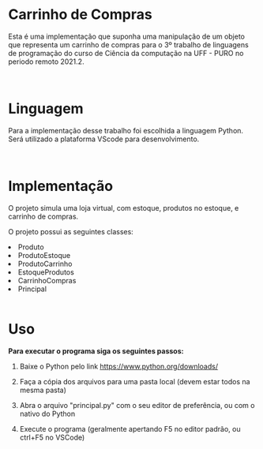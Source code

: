 # Carrinho de Compras
<p>
Esta é uma implementação que suponha uma manipulação de um objeto que representa um carrinho de compras para o 3º trabalho de linguagens de programação do curso de Ciência da computação na UFF - PURO no periodo remoto 2021.2.
</p><br/>

# Linguagem 
<p>
Para a implementação desse trabalho foi escolhida a linguagem Python. Será utilizado a plataforma VScode para desenvolvimento.
</p><br/>

# Implementação
O projeto simula uma loja virtual, com estoque, produtos no estoque, e carrinho de compras.
<br/>
<p>O projeto possui as seguintes classes:</p>

<li>Produto</li>
<li>ProdutoEstoque</li>
<li>ProdutoCarrinho</li>
<li>EstoqueProdutos</li>
<li>CarrinhoCompras</li>
<li>Principal</li>
<br/>

# Uso
 <strong>Para executar o programa siga os seguintes passos: </strong>

1. Baixe o Python pelo link https://www.python.org/downloads/<br/>
   
2. Faça a cópia dos arquivos para uma pasta local (devem estar todos na mesma pasta)<br/>

3.  Abra o arquivo "principal.py" com o seu editor de preferência, ou com o nativo do Python <br/>

4. Execute o programa (geralmente apertando F5 no editor padrão, ou ctrl+F5 no VSCode)<br/>